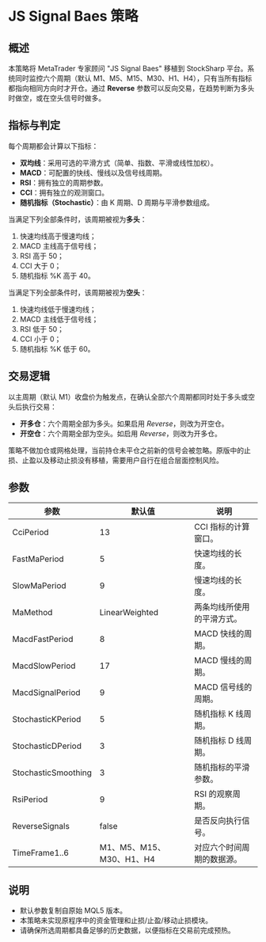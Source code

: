 # JS Signal Baes 策略

## 概述
本策略将 MetaTrader 专家顾问 "JS Signal Baes" 移植到 StockSharp 平台。系统同时监控六个周期（默认 M1、M5、M15、M30、H1、H4），只有当所有指标都指向相同方向时才开仓。通过 **Reverse** 参数可以反向交易，在趋势判断为多头时做空，或在空头信号时做多。

## 指标与判定
每个周期都会计算以下指标：

- **双均线**：采用可选的平滑方式（简单、指数、平滑或线性加权）。
- **MACD**：可配置的快线、慢线以及信号线周期。
- **RSI**：拥有独立的周期参数。
- **CCI**：拥有独立的观测窗口。
- **随机指标（Stochastic）**：由 K 周期、D 周期与平滑参数组成。

当满足下列全部条件时，该周期被视为**多头**：

1. 快速均线高于慢速均线；
2. MACD 主线高于信号线；
3. RSI 高于 50；
4. CCI 大于 0；
5. 随机指标 %K 高于 40。

当满足下列全部条件时，该周期被视为**空头**：

1. 快速均线低于慢速均线；
2. MACD 主线低于信号线；
3. RSI 低于 50；
4. CCI 小于 0；
5. 随机指标 %K 低于 60。

## 交易逻辑
以主周期（默认 M1）收盘价为触发点，在确认全部六个周期都同时处于多头或空头后执行交易：

- **开多仓**：六个周期全部为多头。如果启用 *Reverse*，则改为开空仓。
- **开空仓**：六个周期全部为空头。如启用 *Reverse*，则改为开多仓。

策略不做加仓或网格处理，当前持仓未平仓之前新的信号会被忽略。原版中的止损、止盈以及移动止损没有移植，需要用户自行在组合层面控制风险。

## 参数
| 参数 | 默认值 | 说明 |
|------|--------|------|
| CciPeriod | 13 | CCI 指标的计算窗口。 |
| FastMaPeriod | 5 | 快速均线的长度。 |
| SlowMaPeriod | 9 | 慢速均线的长度。 |
| MaMethod | LinearWeighted | 两条均线所使用的平滑方式。 |
| MacdFastPeriod | 8 | MACD 快线的周期。 |
| MacdSlowPeriod | 17 | MACD 慢线的周期。 |
| MacdSignalPeriod | 9 | MACD 信号线的周期。 |
| StochasticKPeriod | 5 | 随机指标 K 线周期。 |
| StochasticDPeriod | 3 | 随机指标 D 线周期。 |
| StochasticSmoothing | 3 | 随机指标的平滑参数。 |
| RsiPeriod | 9 | RSI 的观察周期。 |
| ReverseSignals | false | 是否反向执行信号。 |
| TimeFrame1..6 | M1、M5、M15、M30、H1、H4 | 对应六个时间周期的数据源。 |

## 说明
- 默认参数复制自原始 MQL5 版本。
- 本策略未实现原程序中的资金管理和止损/止盈/移动止损模块。
- 请确保所选周期都具备足够的历史数据，以便指标在交易前完成预热。
